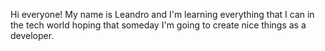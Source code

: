 Hi everyone! My name is Leandro and I'm learning everything that I can
in the tech world hoping that someday I'm going to create nice things as a developer.
